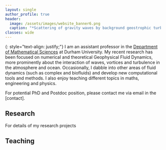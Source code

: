 ```yaml
---
layout: single
author_profile: true
header: 
  image: /assets/images/website_banner6.png
  caption: "*Scattering of gravity waves by background geostrophic turbulence.*"
classes: wide
---
```

{: style="text-align: justify;"}
I am an assistant professor in the [Department of Mathematical Sciences](https://www.durham.ac.uk/departments/academic/mathematical-sciences/) at Durham University. My recent research has been focused on numerical and theoretical Geophysical Fluid Dynamics, more prominently about the interaction of waves, vortices and turbulence in the atmosphere and ocean. Occasionally, I dabble into other areas of fluid dynamics (such as complex and biofluids) and develop new computational tools and methods. I also enjoy teaching different topics in maths, engineering and physics.

For potential PhD and Postdoc position, please contact me via email in the [contact].

## Research 

For details of my research projects


## Teaching





